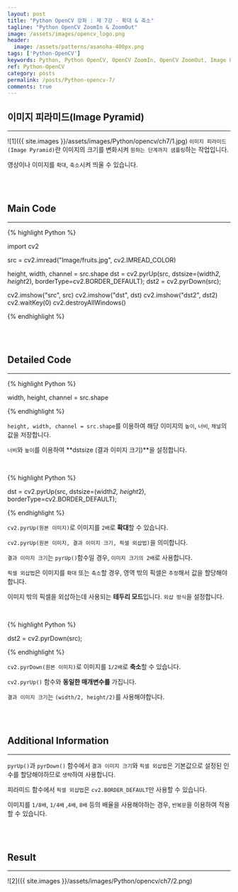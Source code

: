 ```yaml
---
layout: post
title: "Python OpenCV 강좌 : 제 7강 - 확대 & 축소"
tagline: "Python OpenCV ZoomIn & ZoomOut"
image: /assets/images/opencv_logo.png
header:
  image: /assets/patterns/asanoha-400px.png
tags: ['Python-OpenCV']
keywords: Python, Python OpenCV, OpenCV ZoomIn, OpenCV ZoomOut, Image Pyramid
ref: Python-OpenCV
category: posts
permalink: /posts/Python-opencv-7/
comments: true
---
```


## 이미지 피라미드(Image Pyramid) ##
----------

![1]({{ site.images }}/assets/images/Python/opencv/ch7/1.jpg)
`이미지 피라미드 (Image Pyramid)`란 이미지의 크기를 변화시켜 `원하는 단계까지 샘플링`하는 작업입니다.

영상이나 이미지를 `확대`, `축소`시켜 띄울 수 있습니다. 
 
<br>
<br>

## Main Code ##
----------

{% highlight Python %}

import cv2

src = cv2.imread("Image/fruits.jpg", cv2.IMREAD_COLOR)

height, width, channel = src.shape
dst = cv2.pyrUp(src, dstsize=(width*2, height*2), borderType=cv2.BORDER_DEFAULT);
dst2 = cv2.pyrDown(src);

cv2.imshow("src", src)
cv2.imshow("dst", dst)
cv2.imshow("dst2", dst2)
cv2.waitKey(0)
cv2.destroyAllWindows()

{% endhighlight %}

<br>
<br>

## Detailed Code ##
----------

{% highlight Python %}

width, height, channel = src.shape

{% endhighlight %}

`height, width, channel = src.shape`를 이용하여 해당 이미지의 `높이`, `너비`, `채널`의 값을 저장합니다.

`너비`와 `높이`를 이용하여 **dstsize (결과 이미지 크기)**을 설정합니다.

<br>

{% highlight Python %}

dst = cv2.pyrUp(src, dstsize=(width*2, height*2), borderType=cv2.BORDER_DEFAULT);

{% endhighlight %}

`cv2.pyrUp(원본 이미지)`로 이미지를 `2배`로 **확대**할 수 있습니다.

`cv2.pyrUp(원본 이미지, 결과 이미지 크기, 픽셀 외삽법)`을 의미합니다.

`결과 이미지 크기`는 `pyrUp()`함수일 경우, `이미지 크기의 2배`로 사용합니다.

`픽셀 외삽법`은 이미지를 `확대` 또는 `축소`할 경우, 영역 밖의 픽셀은 `추정`해서 값을 할당해야합니다.

이미지 밖의 픽셀을 외삽하는데 사용되는 **테두리 모드**입니다. `외삽 방식`을 설정합니다.

<br>

{% highlight Python %}

dst2 = cv2.pyrDown(src);

{% endhighlight %}

`cv2.pyrDown(원본 이미지)`로 이미지를 `1/2배`로 **축소**할 수 있습니다.

`cv2.pyrUp()` 함수와 **동일한 매개변수를** 가집니다.

`결과 이미지 크기`는 `(width/2, height/2)`를 사용해야합니다.

<br>
<br>

## Additional Information ##
----------

`pyrUp()`과 `pyrDown()` 함수에서 `결과 이미지 크기`와 `픽셀 외삽법`은 기본값으로 설정된 인수를 할당해야하므로 `생략`하여 사용합니다.

피라미드 함수에서 `픽셀 외삽법`은 `cv2.BORDER_DEFAULT`만 사용할 수 있습니다.

이미지를 `1/8배`, `1/4배` ,`4배`, `8배` 등의 배율을 사용해야하는 경우, `반복문`을 이용하여 적용할 수 있습니다.

<br>
<br>

## Result ##
----------

![2]({{ site.images }}/assets/images/Python/opencv/ch7/2.png)
